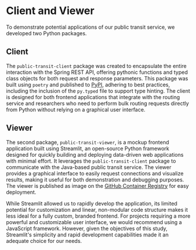 # Client and Viewer

To demonstrate potential applications of our public transit service, we developed two Python packages.

## Client

The `public-transit-client` package was created to encapsulate the entire interaction with the Spring REST API, offering
pythonic functions and typed class objects for both request and response parameters. This package was built
using `poetry` and published to [PyPI](https://pypi.org/project/public-transit-client/), adhering to best practices,
including the inclusion of the `py.typed` file to support type hinting. The client is designed for both frontend
applications that integrate with the routing service and researchers who need to perform bulk routing requests directly
from Python without relying on a graphical user interface.

## Viewer

The second package, `public-transit-viewer`, is a mockup frontend application built using Streamlit, an open-source
Python framework designed for quickly building and deploying data-driven web applications with minimal effort. It
leverages the `public-transit-client` package to communicate with the Java-based public transit service. The viewer
provides a graphical interface to easily request connections and visualize results, making it useful for both
demonstration and debugging purposes. The viewer is published as image on
the [GitHub Container Registry](https://github.com/naviqore/public-transit-viewer/pkgs/container/public-transit-viewer)
for easy deployment.

While Streamlit allowed us to rapidly develop the application, its limited potential for customization and linear,
non-modular code structure makes it less ideal for a fully custom, branded frontend. For projects requiring a more
powerful and customizable user interface, we would recommend using a JavaScript framework. However, given the objectives
of this study, Streamlit's simplicity and rapid development capabilities made it an adequate choice for our needs.
